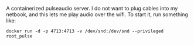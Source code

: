 A containerized pulseaudio server.
I do not want to plug cables into my netbook, and this lets me play audio over the wifi.
To start it, run something like:

    docker run -d -p 4713:4713 -v /dev/snd:/dev/snd --privileged root_pulse
